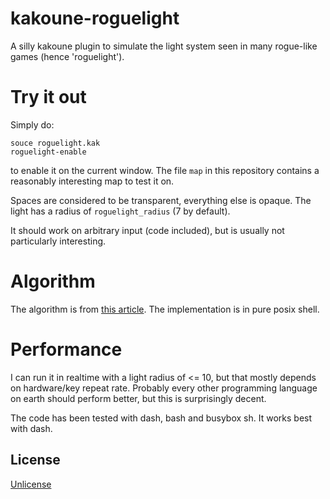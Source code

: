 # kakoune-roguelight

A silly kakoune plugin to simulate the light system seen in many rogue-like games (hence 'roguelight').

# Try it out

Simply do:
```
souce roguelight.kak
roguelight-enable
```
to enable it on the current window. The file `map` in this repository contains a reasonably interesting map to test it on.

Spaces are considered to be transparent, everything else is opaque. The light has a radius of `roguelight_radius` (7 by default).

It should work on arbitrary input (code included), but is usually not particularly interesting.

# Algorithm

The algorithm is from [this article](https://blogs.msdn.microsoft.com/ericlippert/tag/shadowcasting/). The implementation is in pure posix shell.

# Performance

I can run it in realtime with a light radius of <= 10, but that mostly depends on hardware/key repeat rate. Probably every other programming language on earth should perform better, but this is surprisingly decent.

The code has been tested with dash, bash and busybox sh. It works best with dash.

## License

[Unlicense](http://unlicense.org)
